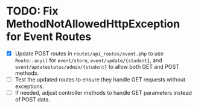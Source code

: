 # TODO: Fix MethodNotAllowedHttpException for Event Routes

- [x] Update POST routes in `routes/api_routes/event.php` to use `Route::any()` for `event/store`, `event/update/{student}`, and `event/updatestatus/admin/{student}` to allow both GET and POST methods.
- [ ] Test the updated routes to ensure they handle GET requests without exceptions.
- [ ] If needed, adjust controller methods to handle GET parameters instead of POST data.
